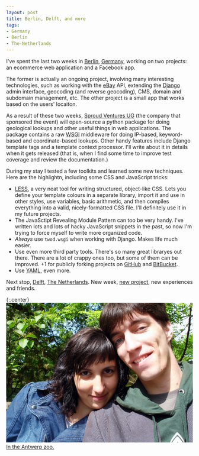```yaml
---
layout: post
title: Berlin, Delft, and more
tags:
- Germany
- Berlin
- The-Netherlands
---
```


I've spent the last two weeks in [Berlin][1], [Germany][2], working on two
projects: an ecommerce web application and a Facebook app.

[1]: https://en.wikipedia.org/wiki/Berlin
[2]: https://en.wikipedia.org/wiki/Germany


The former is actually an ongoing project, involving many interesting
technologies, such as working with the [eBay][3] API, extending the [Django][4]
admin interface, geocoding (and reverse geocoding), CMS, domain and subdomain
management, etc. The other project is a small app that works based on the
users' locaiton.

[3]: https://www.ebay.com/
[4]: https://www.djangoproject.com/

As a result of these two weeks, [Sproud Ventures UG][5] (the company that
sponsored the event) will open-source a python package for doing geological
lookups and other useful things in web applications. The package contains a raw
[WSGI][6] middleware for doing IP-based, keyword-based and coordinate-based
lookups. Other handy features include Django template tags and a template
context processor. I'll write about it in details when it gets released (that
is, when I find some time to improve test coverage and review the
documentation.)

[5]: http://www.sproud.de/
[6]: http://wsgi.org/


During my stay I tested a few toolkits and learned some new techniques. Here
are the highlightn, including some CSS and JavaScript tricks:

* [LESS][1], a very neat tool for writing structured, object-like CSS. Lets you
  define your template colours in a separate library, import it and use in
  other styles, use variables, basic arithmetic, and then compiles everything
  into a valid, nicely-formatted CSS file. I'll definitely use it in my future
  projects.
* The JavaSctipt Revealing Module Pattern can too be very handy. I've written
  lots and lots of hacky JavaScript snippets in the past, so now I'm trying to
  force myself to write more organized code.
* *Always* use `twod.wsgi` when working with Django. Makes life much easier.
* Use even more third party tools. There's so many great libraryes out there.
  There are a lot of crappy ones too, but some of them can be improved. +1 for
  publicly forking projects on [GitHub][8] and [BitBucket][9].
* Use [YAML][10], even more.

[7]: http://lesscss.org/
[8]: https://github.com/
[9]: https://bitbucket.com/
[10]: https://yaml.org/

Next stop, [Delft][11], [The Netherlands][12]. New week, [new project][13], new
experiences and friends.

[11]: https://en.wikipedia.org/wiki/Delft
[12]: https://en.wikipedia.org/wiki/Netherlands
[13]: http://www.vemble.com/

{:.center}
[![Hermina and I](/images/2010/antwerp-zoo-small.jpg)
In the Antwerp zoo.
][14]

[14]: /images/2010/antwerp-zoo.jpg
